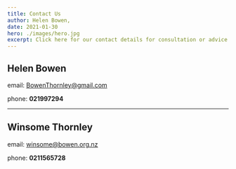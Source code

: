 ```yaml
---
title: Contact Us
author: Helen Bowen,
date: 2021-01-30
hero: ./images/hero.jpg
excerpt: Click here for our contact details for consultation or advice.
---
```


## Helen Bowen

email:
[BowenThornley@gmail.com](BowenThornley@gmail.com)

phone: **021997294**

---

## Winsome Thornley

email:
[winsome@bowen.org.nz](mailto:winsome@bowen.org.nz)

phone: **0211565728**
